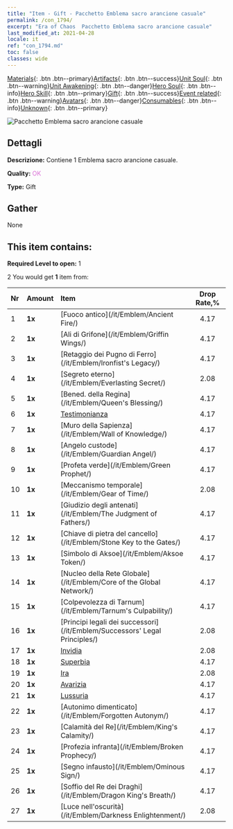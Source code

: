```yaml
---
title: "Item - Gift - Pacchetto Emblema sacro arancione casuale"
permalink: /con_1794/
excerpt: "Era of Chaos  Pacchetto Emblema sacro arancione casuale"
last_modified_at: 2021-04-28
locale: it
ref: "con_1794.md"
toc: false
classes: wide
---
```

 [Materials](/ItemsIT/){: .btn .btn--primary}[Artifacts](/ItemsIT/Artifacts/){: .btn .btn--success}[Unit Soul](/ItemsIT/UnitSoul/){: .btn .btn--warning}[Unit Awakening](/ItemsIT/UnitAwakening/){: .btn .btn--danger}[Hero Soul](/ItemsIT/HeroSoul/){: .btn .btn--info}[Hero Skill](/ItemsIT/HeroSkill/){: .btn .btn--primary}[Gift](/ItemsIT/Gift/){: .btn .btn--success}[Event related](/ItemsIT/Events/){: .btn .btn--warning}[Avatars](/ItemsIT/Avatars/){: .btn .btn--danger}[Consumables](/ItemsIT/Consumables/){: .btn .btn--info}[Unknown](/ItemsIT/Unknown/){: .btn .btn--primary}

 ![Pacchetto Emblema sacro arancione casuale](/images/t/i_907416.png)

## Dettagli
 **Descrizione:** Contiene 1 Emblema sacro arancione casuale.

 **Quality:** <span style="color: #DA70D6">OK</span>

 **Type:** Gift

## Gather

  None

## This item contains:

 **Required Level to open:** 1

 2 You would get **1** item  from:

  | Nr | Amount |     Item    | Drop Rate,% |
  |:---|:-------|:------------|:---------:|
  | 1 |  **1x** | [Fuoco antico](/it/Emblem/Ancient Fire/) | 4.17 | 
  | 2 |  **1x** | [Ali di Grifone](/it/Emblem/Griffin Wings/) | 4.17 | 
  | 3 |  **1x** | [Retaggio dei Pugno di Ferro](/it/Emblem/Ironfist's Legacy/) | 4.17 | 
  | 4 |  **1x** | [Segreto eterno](/it/Emblem/Everlasting Secret/) | 2.08 | 
  | 5 |  **1x** | [Bened. della Regina](/it/Emblem/Queen's Blessing/) | 4.17 | 
  | 6 |  **1x** | [Testimonianza](/it/Emblem/Witness/) | 4.17 | 
  | 7 |  **1x** | [Muro della Sapienza](/it/Emblem/Wall of Knowledge/) | 4.17 | 
  | 8 |  **1x** | [Angelo custode](/it/Emblem/Guardian Angel/) | 4.17 | 
  | 9 |  **1x** | [Profeta verde](/it/Emblem/Green Prophet/) | 4.17 | 
  | 10 |  **1x** | [Meccanismo temporale](/it/Emblem/Gear of Time/) | 2.08 | 
  | 11 |  **1x** | [Giudizio degli antenati](/it/Emblem/The Judgment of Fathers/) | 4.17 | 
  | 12 |  **1x** | [Chiave di pietra del cancello](/it/Emblem/Stone Key to the Gates/) | 4.17 | 
  | 13 |  **1x** | [Simbolo di Aksoe](/it/Emblem/Aksoe Token/) | 4.17 | 
  | 14 |  **1x** | [Nucleo della Rete Globale](/it/Emblem/Core of the Global Network/) | 4.17 | 
  | 15 |  **1x** | [Colpevolezza di Tarnum](/it/Emblem/Tarnum's Culpability/) | 4.17 | 
  | 16 |  **1x** | [Principi legali dei successori](/it/Emblem/Successors' Legal Principles/) | 2.08 | 
  | 17 |  **1x** | [Invidia](/it/Emblem/Jealousy/) | 2.08 | 
  | 18 |  **1x** | [Superbia](/it/Emblem/Arrogance/) | 4.17 | 
  | 19 |  **1x** | [Ira](/it/Emblem/Anger/) | 2.08 | 
  | 20 |  **1x** | [Avarizia](/it/Emblem/Greed/) | 4.17 | 
  | 21 |  **1x** | [Lussuria](/it/Emblem/Lust/) | 4.17 | 
  | 22 |  **1x** | [Autonimo dimenticato](/it/Emblem/Forgotten Autonym/) | 4.17 | 
  | 23 |  **1x** | [Calamità del Re](/it/Emblem/King's Calamity/) | 4.17 | 
  | 24 |  **1x** | [Profezia infranta](/it/Emblem/Broken Prophecy/) | 4.17 | 
  | 25 |  **1x** | [Segno infausto](/it/Emblem/Ominous Sign/) | 4.17 | 
  | 26 |  **1x** | [Soffio del Re dei Draghi](/it/Emblem/Dragon King's Breath/) | 4.17 | 
  | 27 |  **1x** | [Luce nell'oscurità](/it/Emblem/Darkness Enlightenment/) | 2.08 | 
